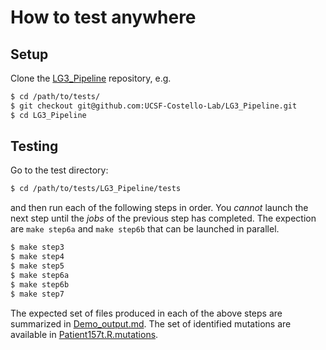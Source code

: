 # How to test anywhere

## Setup

Clone the [LG3_Pipeline] repository, e.g.

```sh
$ cd /path/to/tests/
$ git checkout git@github.com:UCSF-Costello-Lab/LG3_Pipeline.git
$ cd LG3_Pipeline
```

## Testing

Go to the test directory:
```sh
$ cd /path/to/tests/LG3_Pipeline/tests
```

and then run each of the following steps in order.  You _cannot_ launch the next step until the _jobs_ of the previous step has completed.  The expection are `make step6a` and `make step6b` that can be launched in parallel.

```sh
$ make step3
$ make step4
$ make step5
$ make step6a
$ make step6b
$ make step7
```

The expected set of files produced in each of the above steps are summarized in [Demo_output.md].  The set of identified mutations are available in [Patient157t.R.mutations].



[LG3_Pipeline]: https://github.com/UCSF-Costello-Lab/LG3_Pipeline
[Demo_output.md]: ../runs_demo/Demo_output.md
[Patient157t.R.mutations]: ../runs_demo/Patient157t.R.mutations
